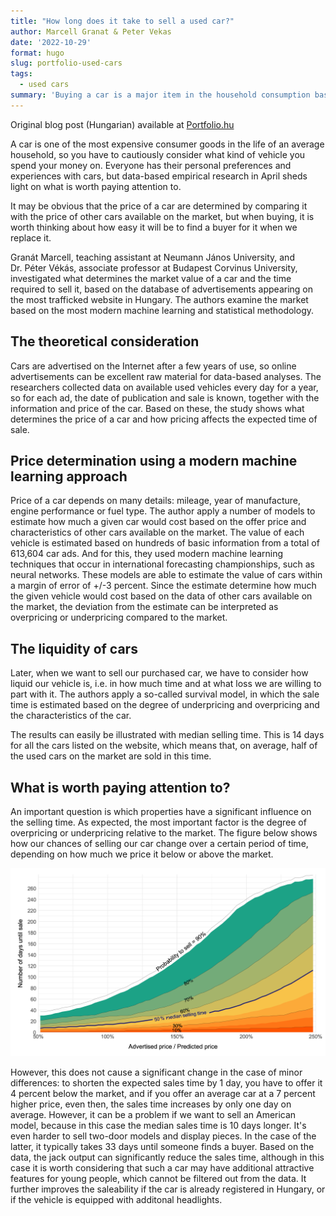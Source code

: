 ```yaml
---
title: "How long does it take to sell a used car?"
author: Marcell Granat & Peter Vekas
date: '2022-10-29'
format: hugo
slug: portfolio-used-cars
tags:
  - used cars
summary: 'Buying a car is a major item in the household consumption basket, so participants in this market make their decisions based on carefully considered arguments. We build a survival model based on a large dataset of used car ads, revealing what makes a used car liquid (easy to sell).'
---
```




Original blog post (Hungarian) available at [Portfolio.hu](https://www.portfolio.hu/gazdasag/20221029/mennyi-ido-eladni-egy-hasznalt-autot-575549)

A car is one of the most expensive consumer goods in the life of an average household, so you have to cautiously consider what kind of vehicle you spend your money on. Everyone has their personal preferences and experiences with cars, but data-based empirical research in April sheds light on what is worth paying attention to.

It may be obvious that the price of a car are determined by comparing it with the price of other cars available on the market, but when buying, it is worth thinking about how easy it will be to find a buyer for it when we replace it.

Granát Marcell, teaching assistant at Neumann János University, and Dr. Péter Vékás, associate professor at Budapest Corvinus University, investigated what determines the market value of a car and the time required to sell it, based on the database of advertisements appearing on the most trafficked website in Hungary. The authors examine the market based on the most modern machine learning and statistical methodology.

## The theoretical consideration

Cars are advertised on the Internet after a few years of use, so online advertisements can be excellent raw material for data-based analyses. The researchers collected data on available used vehicles every day for a year, so for each ad, the date of publication and sale is known, together with the information and price of the car. Based on these, the study shows what determines the price of a car and how pricing affects the expected time of sale.

## Price determination using a modern machine learning approach

Price of a car depends on many details: mileage, year of manufacture, engine performance or fuel type. The author apply a number of models to estimate how much a given car would cost based on the offer price and characteristics of other cars available on the market. The value of each vehicle is estimated based on hundreds of basic information from a total of 613,604 car ads. And for this, they used modern machine learning techniques that occur in international forecasting championships, such as neural networks. These models are able to estimate the value of cars within a margin of error of +/-3 percent. Since the estimate determine how much the given vehicle would cost based on the data of other cars available on the market, the deviation from the estimate can be interpreted as overpricing or underpricing compared to the market.

## The liquidity of cars

Later, when we want to sell our purchased car, we have to consider how liquid our vehicle is, i.e. in how much time and at what loss we are willing to part with it. The authors apply a so-called survival model, in which the sale time is estimated based on the degree of underpricing and overpricing and the characteristics of the car.

The results can easily be illustrated with median selling time. This is 14 days for all the cars listed on the website, which means that, on average, half of the used cars on the market are sold in this time.

## What is worth paying attention to?

An important question is which properties have a significant influence on the selling time. As expected, the most important factor is the degree of overpricing or underpricing relative to the market. The figure below shows how our chances of selling our car change over a certain period of time, depending on how much we price it below or above the market.

<img src="index_files/figure-html/portfolio.png" width="1771" />

However, this does not cause a significant change in the case of minor differences: to shorten the expected sales time by 1 day, you have to offer it 4 percent below the market, and if you offer an average car at a 7 percent higher price, even then, the sales time increases by only one day on average. However, it can be a problem if we want to sell an American model, because in this case the median sales time is 10 days longer. It's even harder to sell two-door models and display pieces. In the case of the latter, it typically takes 33 days until someone finds a buyer. Based on the data, the jack output can significantly reduce the sales time, although in this case it is worth considering that such a car may have additional attractive features for young people, which cannot be filtered out from the data. It further improves the saleability if the car is already registered in Hungary, or if the vehicle is equipped with additonal headlights.
